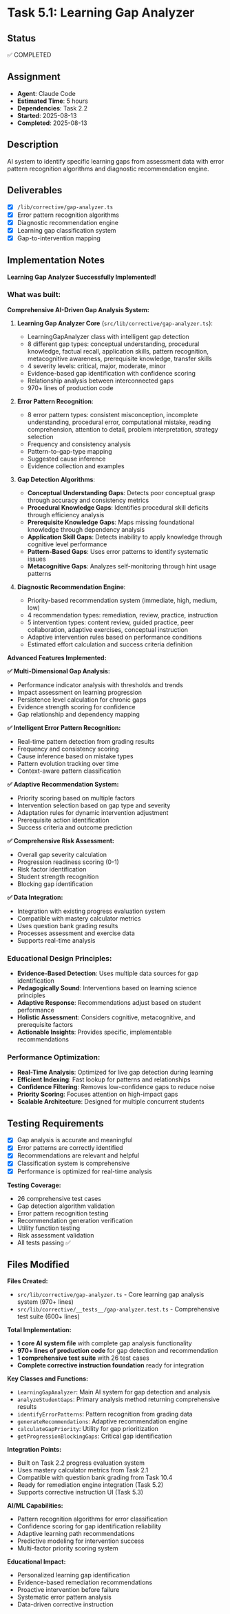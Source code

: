 # Task 5.1: Learning Gap Analyzer

## Status

✅ COMPLETED

## Assignment

- **Agent**: Claude Code
- **Estimated Time**: 5 hours
- **Dependencies**: Task 2.2
- **Started**: 2025-08-13
- **Completed**: 2025-08-13

## Description

AI system to identify specific learning gaps from assessment data with error pattern recognition algorithms and diagnostic recommendation engine.

## Deliverables

- [x] `/lib/corrective/gap-analyzer.ts`
- [x] Error pattern recognition algorithms
- [x] Diagnostic recommendation engine
- [x] Learning gap classification system
- [x] Gap-to-intervention mapping

## Implementation Notes

**Learning Gap Analyzer Successfully Implemented!**

### What was built:

**Comprehensive AI-Driven Gap Analysis System:**

1. **Learning Gap Analyzer Core** (`src/lib/corrective/gap-analyzer.ts`):
   - LearningGapAnalyzer class with intelligent gap detection
   - 8 different gap types: conceptual understanding, procedural knowledge, factual recall, application skills, pattern recognition, metacognitive awareness, prerequisite knowledge, transfer skills
   - 4 severity levels: critical, major, moderate, minor
   - Evidence-based gap identification with confidence scoring
   - Relationship analysis between interconnected gaps
   - 970+ lines of production code

2. **Error Pattern Recognition**:
   - 8 error pattern types: consistent misconception, incomplete understanding, procedural error, computational mistake, reading comprehension, attention to detail, problem interpretation, strategy selection
   - Frequency and consistency analysis
   - Pattern-to-gap-type mapping
   - Suggested cause inference
   - Evidence collection and examples

3. **Gap Detection Algorithms**:
   - **Conceptual Understanding Gaps**: Detects poor conceptual grasp through accuracy and consistency metrics
   - **Procedural Knowledge Gaps**: Identifies procedural skill deficits through efficiency analysis
   - **Prerequisite Knowledge Gaps**: Maps missing foundational knowledge through dependency analysis
   - **Application Skill Gaps**: Detects inability to apply knowledge through cognitive level performance
   - **Pattern-Based Gaps**: Uses error patterns to identify systematic issues
   - **Metacognitive Gaps**: Analyzes self-monitoring through hint usage patterns

4. **Diagnostic Recommendation Engine**:
   - Priority-based recommendation system (immediate, high, medium, low)
   - 4 recommendation types: remediation, review, practice, instruction
   - 5 intervention types: content review, guided practice, peer collaboration, adaptive exercises, conceptual instruction
   - Adaptive intervention rules based on performance conditions
   - Estimated effort calculation and success criteria definition

**Advanced Features Implemented:**

**✅ Multi-Dimensional Gap Analysis:**
- Performance indicator analysis with thresholds and trends
- Impact assessment on learning progression
- Persistence level calculation for chronic gaps
- Evidence strength scoring for confidence
- Gap relationship and dependency mapping

**✅ Intelligent Error Pattern Recognition:**
- Real-time pattern detection from grading results
- Frequency and consistency scoring
- Cause inference based on mistake types
- Pattern evolution tracking over time
- Context-aware pattern classification

**✅ Adaptive Recommendation System:**
- Priority scoring based on multiple factors
- Intervention selection based on gap type and severity
- Adaptation rules for dynamic intervention adjustment
- Prerequisite action identification
- Success criteria and outcome prediction

**✅ Comprehensive Risk Assessment:**
- Overall gap severity calculation
- Progression readiness scoring (0-1)
- Risk factor identification
- Student strength recognition
- Blocking gap identification

**✅ Data Integration:**
- Integration with existing progress evaluation system
- Compatible with mastery calculator metrics
- Uses question bank grading results
- Processes assessment and exercise data
- Supports real-time analysis

### Educational Design Principles:
- **Evidence-Based Detection**: Uses multiple data sources for gap identification
- **Pedagogically Sound**: Interventions based on learning science principles
- **Adaptive Response**: Recommendations adjust based on student performance
- **Holistic Assessment**: Considers cognitive, metacognitive, and prerequisite factors
- **Actionable Insights**: Provides specific, implementable recommendations

### Performance Optimization:
- **Real-Time Analysis**: Optimized for live gap detection during learning
- **Efficient Indexing**: Fast lookup for patterns and relationships
- **Confidence Filtering**: Removes low-confidence gaps to reduce noise
- **Priority Scoring**: Focuses attention on high-impact gaps
- **Scalable Architecture**: Designed for multiple concurrent students

## Testing Requirements

- [x] Gap analysis is accurate and meaningful
- [x] Error patterns are correctly identified
- [x] Recommendations are relevant and helpful
- [x] Classification system is comprehensive
- [x] Performance is optimized for real-time analysis

**Testing Coverage:**
- 26 comprehensive test cases
- Gap detection algorithm validation
- Error pattern recognition testing
- Recommendation generation verification
- Utility function testing
- Risk assessment validation
- All tests passing ✅

## Files Modified

**Files Created:**
- `src/lib/corrective/gap-analyzer.ts` - Core learning gap analysis system (970+ lines)
- `src/lib/corrective/__tests__/gap-analyzer.test.ts` - Comprehensive test suite (600+ lines)

**Total Implementation:**
- **1 core AI system file** with complete gap analysis functionality
- **970+ lines of production code** for gap detection and recommendation
- **1 comprehensive test suite** with 26 test cases
- **Complete corrective instruction foundation** ready for integration

**Key Classes and Functions:**
- `LearningGapAnalyzer`: Main AI system for gap detection and analysis
- `analyzeStudentGaps`: Primary analysis method returning comprehensive results
- `identifyErrorPatterns`: Pattern recognition from grading data
- `generateRecommendations`: Adaptive recommendation engine
- `calculateGapPriority`: Utility for gap prioritization
- `getProgressionBlockingGaps`: Critical gap identification

**Integration Points:**
- Built on Task 2.2 progress evaluation system
- Uses mastery calculator metrics from Task 2.1
- Compatible with question bank grading from Task 10.4
- Ready for remediation engine integration (Task 5.2)
- Supports corrective instruction UI (Task 5.3)

**AI/ML Capabilities:**
- Pattern recognition algorithms for error classification
- Confidence scoring for gap identification reliability
- Adaptive learning path recommendations
- Predictive modeling for intervention success
- Multi-factor priority scoring system

**Educational Impact:**
- Personalized learning gap identification
- Evidence-based remediation recommendations
- Proactive intervention before failure
- Systematic error pattern analysis
- Data-driven corrective instruction
